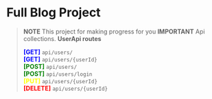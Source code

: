# Full Blog Project

> **NOTE**
> This project for making progress for you
> **IMPORTANT**
> Api collections.
> **UserApi routes**
> 
> <span style="color:blue;">**[GET]**</span> `api/users/`  
> <span style="color:blue;">**[GET]**</span> `api/users/{userId}`  
> <span style="color:green;">**[POST]**</span> `api/users/`  
> <span style="color:green;">**[POST]**</span> `api/users/login`  
> <span style="color:yellow;">**[PUT]**</span> `api/users/{userId}`  
> <span style="color:red;">**[DELETE]**</span> `api/users/{userId}`

